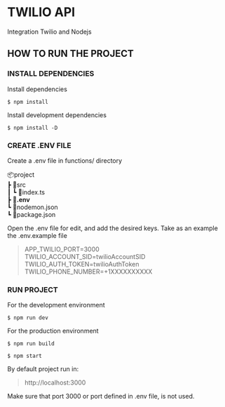 # TWILIO API

Integration Twilio and Nodejs

## HOW TO RUN THE PROJECT

### INSTALL DEPENDENCIES

Install dependencies

`$ npm install`

Install development dependencies

`$ npm install -D`

### CREATE .ENV FILE

Create a .env file in functions/ directory

📦project  
┣ 📂src  
┃ ┗ 📜index.ts  
┣ 📜<b>.env</b>  
┗ 📜nodemon.json  
┗ 📜package.json  

Open the .env file for edit, and add the desired keys. Take as an example the .env.example file

> APP_TWILIO_PORT=3000  
> TWILIO_ACCOUNT_SID=twilioAccountSID  
> TWILIO_AUTH_TOKEN=twilioAuthToken  
> TWILIO_PHONE_NUMBER=+1XXXXXXXXXX  

### RUN PROJECT

For the development environment

`$ npm run dev`

For the production environment

`$ npm run build`

`$ npm start`

By default project run in:

> http://localhost:3000

Make sure that port 3000 or port defined in .env file, is not used.